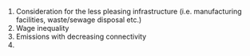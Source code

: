 
1. Consideration for the less pleasing infrastructure (i.e. manufacturing facilities, waste/sewage disposal etc.)
2. Wage inequality
3. Emissions with decreasing connectivity
4. 